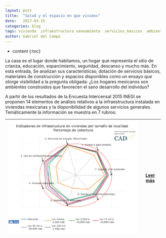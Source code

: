 ```yaml
---
layout: post
title:  "Salud y el espacio en que vivimos"
date:   2017-03-15
categories: blog
tags: vivienda  infraestructura saneamiento  servicios_basicos  ambiente_construido
author: Gabriel del Campo
---
```

* content
{:toc}

La casa es el lugar donde habitamos, un hogar que representa el sitio de crianza, educación, esparcimiento, seguridad, descanso y mucho más. En esta entrada, Se analizan sus características; dotación de servicios básicos, materiales de construcción y espacios disponibles como un ensayo que otorge visibilidad a la pregunta obligada: 
¿Los hogares mexicanos son ambientes construidos que favorecen el sano desarrollo del individuo?

A partir de los resultados de la Encuesta Intercensal 2015 INEGI se proponen 14 elementos de análisis relativos a la infraestructura instalada en viviendas mexicanas y la disponibilidad de algunos servicios generales. Temáticamente la información se muestra en 7 rubros: 





| ![alt text](/images-post/20170314_infviv/infraestructura_vivienda.png)|[Leer más](https://cadsalud.github.io/Infraestructura_vivienda/) |
| ------------- |:-------------:|


